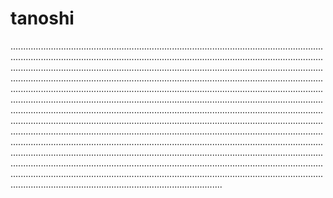 # tanoshi
................................................................................................................................................................................................................................................................................................................................................................................................................................................................................................................................................................................................................................................................................................................................................................................................................................................................................................................................................................................................................................................................................................................................................................................................................................................................................................................................................................................................................................................................................................................................................................................................................................................................................................................................................................